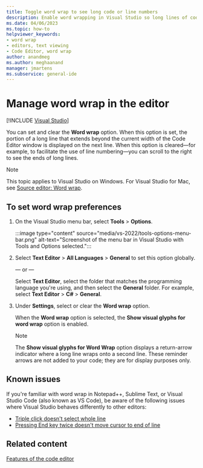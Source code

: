 ```yaml
---
title: Toggle word wrap to see long code or line numbers
description: Enable word wrapping in Visual Studio so long lines of code display on multiple lines in the Code Editor, or turn the feature off to see line numbers.
ms.date: 04/06/2023
ms.topic: how-to
helpviewer_keywords:
- word wrap
- editors, text viewing
- Code Editor, word wrap
author: anandmeg
ms.author: meghaanand
manager: jmartens
ms.subservice: general-ide
---
```

# Manage word wrap in the editor

 [!INCLUDE [Visual Studio](~/includes/applies-to-version/vs-windows-only.md)]

You can set and clear the **Word wrap** option. When this option is set, the portion of a long line that extends beyond the current width of the Code Editor window is displayed on the next line. When this option is cleared&mdash;for example, to facilitate the use of line numbering&mdash;you can scroll to the right to see the ends of long lines.

> [!NOTE]
> This topic applies to Visual Studio on Windows. For Visual Studio for Mac, see [Source editor: Word wrap](/visualstudio/mac/source-editor#word-wrap).

## To set word wrap preferences

1. On the Visual Studio menu bar, select **Tools** > **Options**.

    :::image type="content" source="media/vs-2022/tools-options-menu-bar.png" alt-text="Screenshot of the menu bar in Visual Studio with Tools and Options selected.":::

1. Select **Text Editor** > **All Languages** > **General** to set this option globally.

     — or —

     Select **Text Editor**, select the folder that matches the programming language you're using, and then select the **General** folder. For example, select **Text Editor** > **C#** > **General**.

1. Under **Settings**, select or clear the **Word wrap** option.

     When the **Word wrap** option is selected, the **Show visual glyphs for word wrap** option is enabled.

    > [!NOTE]
    > The **Show visual glyphs for Word Wrap** option displays a return-arrow indicator where a long line wraps onto a second line. These reminder arrows are not added to your code; they are for display purposes only.

## Known issues

If you're familiar with word wrap in Notepad++, Sublime Text, or Visual Studio Code (also known as VS Code), be aware of the following issues where Visual Studio behaves differently to other editors:

* [Triple click doesn't select whole line](https://developercommunity.visualstudio.com/t/fix-known-issues-in-word-wrap/351760)
* [Pressing End key twice doesn't move cursor to end of line](https://developercommunity.visualstudio.com/t/fix-known-issues-in-word-wrap/351760)

## Related content

[Features of the code editor](../writing-code-in-the-code-and-text-editor.md)